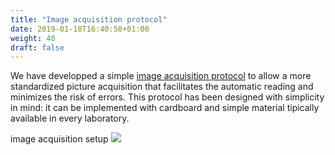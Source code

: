 ```yaml
---
title: "Image acquisition protocol"
date: 2019-01-10T16:40:58+01:00
weight: 40
draft: false
---
```


We have developped a simple [image acquisition protocol](https://mpascucci.github.io/ASTapp/) to allow a more standardized picture acquisition that facilitates the automatic reading and minimizes the risk of errors. This protocol has been designed with simplicity in mind: it can be implemented with cardboard and simple material tipically available in every laboratory.

<div class="labeledImage">
<span class="title">image acquisition setup</span>
<img class="labeledImage shadow" src="/ASTapp-overview/images/supplementary/protocol_setup_final.jpg?classes=shadow">
</div>